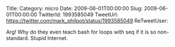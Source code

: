 Title: 
Category: micro
Date: 2009-06-01T00:00:00
Slug: 2009-06-01T00:00:00
TwitterId: 1993585049
TweetUrl: https://twitter.com/mark_philpot/status/1993585049
ReTweetUser: 

Arg! Why do they even teach bash for loops with seq if it is so non-standard.  Stupid Internet.